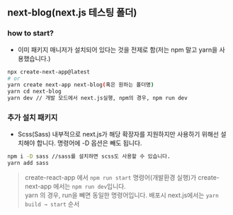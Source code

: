 ## next-blog(next.js 테스팅 폴더)

### how to start?

- 이미 패키지 매니저가 설치되어 있다는 것을 전제로 함(저는 npm 말고 yarn을 사용했습니다.)

```bash
npx create-next-app@latest
# or
yarn create next-app next-blog(혹은 원하는 폴더명)
yarn cd next-blog
yarn dev // 개발 모드에서 next.js실행, npm의 경우, npm run dev
```

### 추가 설치 패키지

- Scss(Sass) 내부적으로 next.js가 해당 확장자를 지원하지만 사용하기 위해선 설치해야 합니다. 명령어에 -D 옵션은 빼도 됩니다.

```bash
npm i -D sass //sass를 설치하면 scss도 사용할 수 있습니다.
yarn add sass
```

> create-react-app 에서 `npm run start` 명령어(개발환경 실행)가 create-next-app 에서는 `npm run dev`입니다.  
> yarn 의 경우, run을 빼면 동일한 명령어입니다. 배포시 next.js에서는 `yarn build → start` 순서
